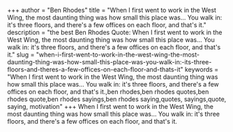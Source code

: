+++
author = "Ben Rhodes"
title = "When I first went to work in the West Wing, the most daunting thing was how small this place was... You walk in: it's three floors, and there's a few offices on each floor, and that's it."
description = "the best Ben Rhodes Quote: When I first went to work in the West Wing, the most daunting thing was how small this place was... You walk in: it's three floors, and there's a few offices on each floor, and that's it."
slug = "when-i-first-went-to-work-in-the-west-wing-the-most-daunting-thing-was-how-small-this-place-was-you-walk-in:-its-three-floors-and-theres-a-few-offices-on-each-floor-and-thats-it"
keywords = "When I first went to work in the West Wing, the most daunting thing was how small this place was... You walk in: it's three floors, and there's a few offices on each floor, and that's it.,ben rhodes,ben rhodes quotes,ben rhodes quote,ben rhodes sayings,ben rhodes saying,quotes, sayings,quote, saying, motivation"
+++
When I first went to work in the West Wing, the most daunting thing was how small this place was... You walk in: it's three floors, and there's a few offices on each floor, and that's it.
